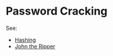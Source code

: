 # Password Cracking
See:
- [Hashing](../Concepts/General/Hashing.md)
- [John the Ripper](../../Tools,%20Binaries,%20and%20Programs/Post-Exploitation/Password%20Harvetsing%20and%20Cracking/John%20the%20Ripper.md)